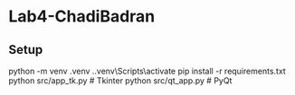 # Lab4-ChadiBadran
## Setup
python -m venv .venv
.\.venv\Scripts\activate
pip install -r requirements.txt
python src/app_tk.py   # Tkinter
python src/qt_app.py   # PyQt
